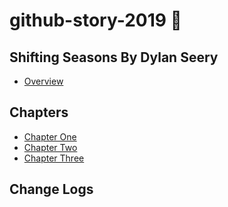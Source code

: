 # github-story-2019 :closed_book:
## Shifting Seasons By Dylan Seery
- [Overview](https://dylanseery17.github.io/github-story-2019/)
## Chapters
- [Chapter One](https://dylanseery17.github.io/github-story-2019/ChapterOne.html)
- [Chapter Two](https://dylanseery17.github.io/github-story-2019/ChapterTwo.html)
- [Chapter Three](https://dylanseery17.github.io/github-story-2019/ChapterThree.html)
## Change Logs